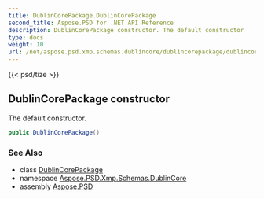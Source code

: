 ```yaml
---
title: DublinCorePackage.DublinCorePackage
second_title: Aspose.PSD for .NET API Reference
description: DublinCorePackage constructor. The default constructor
type: docs
weight: 10
url: /net/aspose.psd.xmp.schemas.dublincore/dublincorepackage/dublincorepackage/
---
```

{{< psd/tize >}}
## DublinCorePackage constructor

The default constructor.

```csharp
public DublinCorePackage()
```

### See Also

* class [DublinCorePackage](../)
* namespace [Aspose.PSD.Xmp.Schemas.DublinCore](../../../aspose.psd.xmp.schemas.dublincore/)
* assembly [Aspose.PSD](../../../)



